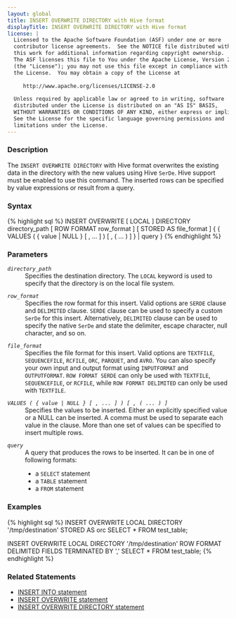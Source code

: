 ```yaml
---
layout: global
title: INSERT OVERWRITE DIRECTORY with Hive format
displayTitle: INSERT OVERWRITE DIRECTORY with Hive format
license: |
  Licensed to the Apache Software Foundation (ASF) under one or more
  contributor license agreements.  See the NOTICE file distributed with
  this work for additional information regarding copyright ownership.
  The ASF licenses this file to You under the Apache License, Version 2.0
  (the "License"); you may not use this file except in compliance with
  the License.  You may obtain a copy of the License at
 
     http://www.apache.org/licenses/LICENSE-2.0
 
  Unless required by applicable law or agreed to in writing, software
  distributed under the License is distributed on an "AS IS" BASIS,
  WITHOUT WARRANTIES OR CONDITIONS OF ANY KIND, either express or implied.
  See the License for the specific language governing permissions and
  limitations under the License.
---
```


### Description
The `INSERT OVERWRITE DIRECTORY` with Hive format overwrites the existing data in the directory with the new values using Hive `SerDe`.
Hive support must be enabled to use this command. The inserted rows can be specified by value expressions or result from a query.

### Syntax
{% highlight sql %}
INSERT OVERWRITE [ LOCAL ] DIRECTORY directory_path
   [ ROW FORMAT row_format ] [ STORED AS file_format ]
   { { VALUES ( { value | NULL } [ , ... ] ) [ , ( ... ) ] } | query }
{% endhighlight %}

### Parameters
<dl>
  <dt><code><em>directory_path</em></code></dt>
  <dd>
  Specifies the destination directory. The <code>LOCAL</code> keyword is used to specify that the directory is on the local file system.
  </dd>
</dl>

<dl>
  <dt><code><em>row_format</em></code></dt>
  <dd>
  Specifies the row format for this insert. Valid options are <code>SERDE</code> clause and <code>DELIMITED</code> clause. <code>SERDE</code> clause can be used to specify a custom <code>SerDe</code> for this insert. Alternatively, <code>DELIMITED</code> clause can be used to specify the native <code>SerDe</code> and state the delimiter, escape character, null character, and so on.
  </dd>
</dl>

<dl>
  <dt><code><em>file_format</em></code></dt>
  <dd>
  Specifies the file format for this insert. Valid options are <code>TEXTFILE</code>, <code>SEQUENCEFILE</code>, <code>RCFILE</code>, <code>ORC</code>, <code>PARQUET</code>, and <code>AVRO</code>. You can also specify your own input and output format using <code>INPUTFORMAT</code> and <code>OUTPUTFORMAT</code>. <code>ROW FORMAT SERDE</code> can only be used with <code>TEXTFILE</code>, <code>SEQUENCEFILE</code>, or <code>RCFILE</code>, while <code>ROW FORMAT DELIMITED</code> can only be used with <code>TEXTFILE</code>.
  </dd>
</dl>

<dl>
  <dt><code><em>VALUES ( { value | NULL } [ , ... ] ) [ , ( ... ) ]</em></code></dt>
  <dd>
  Specifies the values to be inserted. Either an explicitly specified value or a NULL can be inserted. A comma must be used to separate each value in the clause. More than one set of values can be specified to insert multiple rows.
  </dd>
</dl>

<dl>
  <dt><code><em>query</em></code></dt>
  <dd>A query that produces the rows to be inserted. It can be in one of following formats:
    <ul>
      <li>a <code>SELECT</code> statement</li>
      <li>a <code>TABLE</code> statement</li>
      <li>a <code>FROM</code> statement</li>
    </ul>
   </dd>
</dl>

### Examples
{% highlight sql %}
 INSERT OVERWRITE LOCAL DIRECTORY '/tmp/destination'
     STORED AS orc
     SELECT * FROM test_table;

 INSERT OVERWRITE LOCAL DIRECTORY '/tmp/destination'
     ROW FORMAT DELIMITED FIELDS TERMINATED BY ','
     SELECT * FROM test_table;
{% endhighlight %}

### Related Statements
  * [INSERT INTO statement](sql-ref-syntax-dml-insert-into.html)
  * [INSERT OVERWRITE statement](sql-ref-syntax-dml-insert-overwrite-table.html)
  * [INSERT OVERWRITE DIRECTORY statement](sql-ref-syntax-dml-insert-overwrite-directory.html)